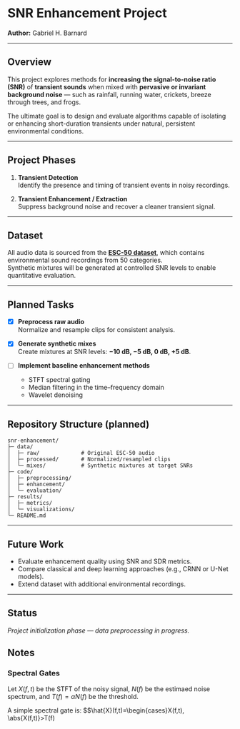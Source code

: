 # SNR Enhancement Project
**Author:** Gabriel H. Barnard  

---

## Overview
This project explores methods for **increasing the signal-to-noise ratio (SNR)** of **transient sounds** when mixed with **pervasive or invariant background noise** — such as rainfall, running water, crickets, breeze through trees, and frogs.

The ultimate goal is to design and evaluate algorithms capable of isolating or enhancing short-duration transients under natural, persistent environmental conditions.

---

## Project Phases

1. **Transient Detection**  
   Identify the presence and timing of transient events in noisy recordings.

2. **Transient Enhancement / Extraction**  
   Suppress background noise and recover a cleaner transient signal.

---

## Dataset
All audio data is sourced from the [**ESC-50 dataset**](https://github.com/karolpiczak/ESC-50), which contains environmental sound recordings from 50 categories.  
Synthetic mixtures will be generated at controlled SNR levels to enable quantitative evaluation.

---

## Planned Tasks

- [x] **Preprocess raw audio**  
  Normalize and resample clips for consistent analysis.

- [x] **Generate synthetic mixes**  
  Create mixtures at SNR levels: **−10 dB, −5 dB, 0 dB, +5 dB**.

- [ ] **Implement baseline enhancement methods**
  - STFT spectral gating  
  - Median filtering in the time–frequency domain  
  - Wavelet denoising

---

## Repository Structure (planned)
```
snr-enhancement/
├─ data/
│  ├─ raw/             # Original ESC-50 audio
│  ├─ processed/       # Normalized/resampled clips
│  └─ mixes/           # Synthetic mixtures at target SNRs
├─ code/
│  ├─ preprocessing/
│  ├─ enhancement/
│  └─ evaluation/
├─ results/
│  ├─ metrics/
│  └─ visualizations/
└─ README.md
```


---

## Future Work
- Evaluate enhancement quality using SNR and SDR metrics.  
- Compare classical and deep learning approaches (e.g., CRNN or U-Net models).  
- Extend dataset with additional environmental recordings.

---

## Status
*Project initialization phase — data preprocessing in progress.*

## Notes
### Spectral Gates
Let $X(f,t)$ be the STFT of the noisy signal, $N(f)$ be the estimaed noise spectrum, and $T(f) = \alpha N(f)$ be the threshold.

A simple spectral gate is:
$$\hat{X}(f,t)=\begin{cases}X(f,t), \abs{X(f,t)}>T(f)

